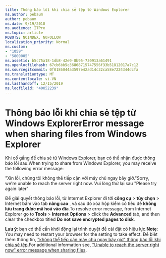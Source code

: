 ```yaml
---
title: Thông báo lỗi khi chia sẻ tệp từ Windows Explorer
ms.author: pebaum
author: pebaum
ms.date: 9/19/2018
ms.audience: ITPro
ms.topic: article
ROBOTS: NOINDEX, NOFOLLOW
localization_priority: Normal
ms.custom:
- "1059"
- "5800005"
ms.assetid: b5c75a18-1db8-42e9-8b95-730913a61491
ms.openlocfilehash: 67cb6bb5c36868715747556f33b51812017a7c12
ms.sourcegitcommit: 0f0186044a3597e42ad14c32ca58e7224344dcfa
ms.translationtype: MT
ms.contentlocale: vi-VN
ms.lasthandoff: 12/15/2019
ms.locfileid: "40052239"
---
```

# <a name="error-message-when-sharing-files-from-windows-explorer"></a><span data-ttu-id="c52f4-102">Thông báo lỗi khi chia sẻ tệp từ Windows Explorer</span><span class="sxs-lookup"><span data-stu-id="c52f4-102">Error message when sharing files from Windows Explorer</span></span>

<span data-ttu-id="c52f4-103">Khi cố gắng để chia sẻ từ Windows Explorer, bạn có thể nhận được thông báo lỗi sau:</span><span class="sxs-lookup"><span data-stu-id="c52f4-103">When trying to share from Windows Explorer, you may receive the following error message:</span></span>
  
<span data-ttu-id="c52f4-104">"Xin lỗi, chúng tôi không thể tiếp cận với máy chủ ngay bây giờ.</span><span class="sxs-lookup"><span data-stu-id="c52f4-104">"Sorry, we're unable to reach the server right now.</span></span> <span data-ttu-id="c52f4-105">Vui lòng thử lại sau "</span><span class="sxs-lookup"><span data-stu-id="c52f4-105">Please try again later"</span></span>
  
<span data-ttu-id="c52f4-106">Để giải quyết thông báo lỗi, từ Internet Explorer đi tới **công cụ** \> **tùy chọn** \> Internet bấm vào tab **nâng cao** , và sau đó xóa hộp kiểm có tiêu đề **không lưu trang được mã hoá vào đĩa**.</span><span class="sxs-lookup"><span data-stu-id="c52f4-106">To resolve error message, from Internet Explorer go to **Tools** \> **Internet Options** \> click the **Advanced** tab, and then clear the checkbox titled **Do not save encrypted pages to disk**.</span></span>
  
 <span data-ttu-id="c52f4-107">**Lưu ý**: bạn có thể cần khởi động lại trình duyệt để cài đặt có hiệu lực.</span><span class="sxs-lookup"><span data-stu-id="c52f4-107">**Note**: You may need to restart your browser for the setting to take effect.</span></span> <span data-ttu-id="c52f4-108">Để biết thêm thông tin, ["không thể tiếp cận máy chủ ngay bây giờ" thông báo lỗi khi chia sẻ tệp](https://go.microsoft.com/fwlink/?linkid=2022914).</span><span class="sxs-lookup"><span data-stu-id="c52f4-108">For additional information see, ["Unable to reach the server right now" error message when sharing files](https://go.microsoft.com/fwlink/?linkid=2022914).</span></span>
  